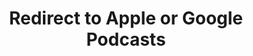 ---
title: Redirect to Apple or Google Podcasts
redirect_from:
- /078r/
- /zadnja/
redirect_to: https://pod.fo/e/1280cc
---
